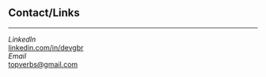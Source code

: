 ## Contact/Links 
---  

*LinkedIn*            
[linkedin.com/in/devgbr](https://www.linkedin.com/in/devgbr/)          
*Email*             
topverbs@gmail.com   